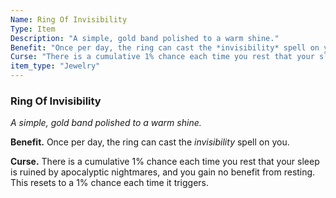 ```yaml
---
Name: Ring Of Invisibility
Type: Item
Description: "A simple, gold band polished to a warm shine."
Benefit: "Once per day, the ring can cast the *invisibility* spell on you."
Curse: "There is a cumulative 1% chance each time you rest that your sleep is ruined by apocalyptic nightmares, and you gain no benefit from resting. This resets to a 1% chance each time it triggers."
item_type: "Jewelry"
---
```


### Ring Of Invisibility

_A simple, gold band polished to a warm shine._

**Benefit.** Once per day, the ring can cast the *invisibility* spell on you.

**Curse.** There is a cumulative 1% chance each time you rest that your sleep is ruined by apocalyptic nightmares, and you gain no benefit from resting. This resets to a 1% chance each time it triggers.

